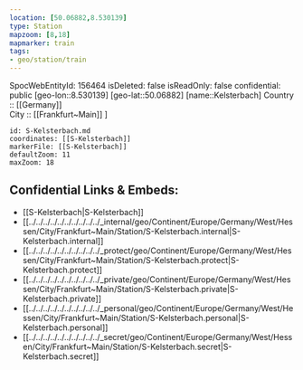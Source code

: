 ```yaml
---
location: [50.06882,8.530139] 
type: Station 
mapzoom: [8,18] 
mapmarker: train 
tags:
- geo/station/train
---
```

SpocWebEntityId: 156464
isDeleted: false
isReadOnly: false
confidential: public
[geo-lon::8.530139] 
[geo-lat::50.06882] 
[name::Kelsterbach] 
Country :: [[Germany]]  
City :: [[Frankfurt~Main]] ] 


```leaflet
id: S-Kelsterbach.md
coordinates: [[S-Kelsterbach]] 
markerFile: [[S-Kelsterbach]] 
defaultZoom: 11 
maxZoom: 18
```


## Confidential Links & Embeds: 
- [[S-Kelsterbach|S-Kelsterbach]] 
- [[../../../../../../../../../../_internal/geo/Continent/Europe/Germany/West/Hessen/City/Frankfurt~Main/Station/S-Kelsterbach.internal|S-Kelsterbach.internal]] 
- [[../../../../../../../../../../_protect/geo/Continent/Europe/Germany/West/Hessen/City/Frankfurt~Main/Station/S-Kelsterbach.protect|S-Kelsterbach.protect]] 
- [[../../../../../../../../../../_private/geo/Continent/Europe/Germany/West/Hessen/City/Frankfurt~Main/Station/S-Kelsterbach.private|S-Kelsterbach.private]] 
- [[../../../../../../../../../../_personal/geo/Continent/Europe/Germany/West/Hessen/City/Frankfurt~Main/Station/S-Kelsterbach.personal|S-Kelsterbach.personal]] 
- [[../../../../../../../../../../_secret/geo/Continent/Europe/Germany/West/Hessen/City/Frankfurt~Main/Station/S-Kelsterbach.secret|S-Kelsterbach.secret]] 
